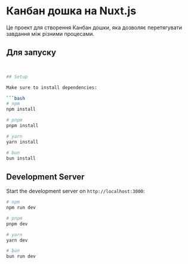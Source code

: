 
# Канбан дошка на Nuxt.js

Це проект для створення Канбан дошки, яка дозволяє перетягувати завдання між різними процесами.

## Для запуску


```bash


## Setup

Make sure to install dependencies:

```bash
# npm
npm install

# pnpm
pnpm install

# yarn
yarn install

# bun
bun install
```

## Development Server

Start the development server on `http://localhost:3000`:

```bash
# npm
npm run dev

# pnpm
pnpm dev

# yarn
yarn dev

# bun
bun run dev
```


